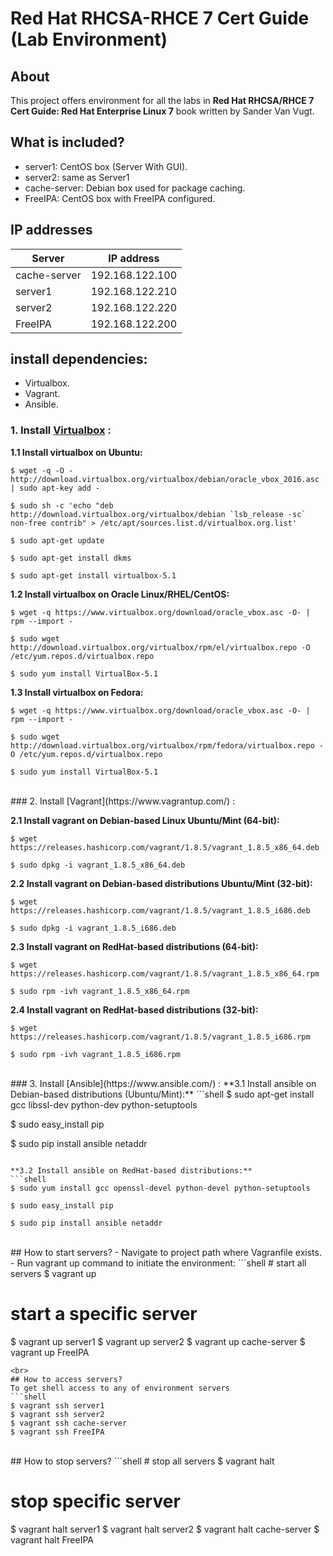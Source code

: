 # Red Hat RHCSA-RHCE 7 Cert Guide (Lab Environment)

## About
This project offers environment for all the labs in **Red Hat RHCSA/RHCE 7 Cert Guide: Red Hat Enterprise Linux 7** book written  by Sander Van Vugt.

## What is included?
- server1: CentOS box (Server With GUI).
- server2: same as Server1
- cache-server: Debian box used for package caching.
- FreeIPA: CentOS box with FreeIPA configured.

## IP addresses
| Server | IP address |
|---|---|
|cache-server|192.168.122.100 |
|server1|192.168.122.210|
|server2|192.168.122.220|
|FreeIPA|192.168.122.200|

## install dependencies:
- Virtualbox.
- Vagrant.
- Ansible.

### 1. Install [Virtualbox](https://www.virtualbox.org) :

**1.1 Install virtualbox on Ubuntu:**

```shell
$ wget -q -O - http://download.virtualbox.org/virtualbox/debian/oracle_vbox_2016.asc | sudo apt-key add -

$ sudo sh -c 'echo "deb http://download.virtualbox.org/virtualbox/debian `lsb_release -sc` non-free contrib" > /etc/apt/sources.list.d/virtualbox.org.list' 

$ sudo apt-get update
	
$ sudo apt-get install dkms 

$ sudo apt-get install virtualbox-5.1
```
**1.2 Install virtualbox on Oracle Linux/RHEL/CentOS:**
```shell
$ wget -q https://www.virtualbox.org/download/oracle_vbox.asc -O- | rpm --import -

$ sudo wget http://download.virtualbox.org/virtualbox/rpm/el/virtualbox.repo -O /etc/yum.repos.d/virtualbox.repo

$ sudo yum install VirtualBox-5.1
```

**1.3 Install virtualbox on Fedora:**
```shell
$ wget -q https://www.virtualbox.org/download/oracle_vbox.asc -O- | rpm --import -

$ sudo wget http://download.virtualbox.org/virtualbox/rpm/fedora/virtualbox.repo -O /etc/yum.repos.d/virtualbox.repo

$ sudo yum install VirtualBox-5.1
```
<br>
### 2. Install [Vagrant](https://www.vagrantup.com/) :

**2.1 Install vagrant on Debian-based Linux Ubuntu/Mint (64-bit):**
```shell
$ wget https://releases.hashicorp.com/vagrant/1.8.5/vagrant_1.8.5_x86_64.deb

$ sudo dpkg -i vagrant_1.8.5_x86_64.deb
```

**2.2 Install vagrant on Debian-based distributions Ubuntu/Mint (32-bit):**
```shell
$ wget https://releases.hashicorp.com/vagrant/1.8.5/vagrant_1.8.5_i686.deb

$ sudo dpkg -i vagrant_1.8.5_i686.deb
```

**2.3 Install vagrant on RedHat-based distributions (64-bit):**
```shell
$ wget https://releases.hashicorp.com/vagrant/1.8.5/vagrant_1.8.5_x86_64.rpm

$ sudo rpm -ivh vagrant_1.8.5_x86_64.rpm
```

**2.4 Install vagrant on RedHat-based distributions (32-bit):**
```shell
$ wget https://releases.hashicorp.com/vagrant/1.8.5/vagrant_1.8.5_i686.rpm

$ sudo rpm -ivh vagrant_1.8.5_i686.rpm
```
<br>
### 3. Install [Ansible](https://www.ansible.com/) :
**3.1 Install ansible on Debian-based distributions (Ubuntu/Mint):**
```shell
$ sudo apt-get install gcc libssl-dev python-dev python-setuptools

$ sudo easy_install pip

$ sudo pip install ansible netaddr
```

**3.2 Install ansible on RedHat-based distributions:**
```shell
$ sudo yum install gcc openssl-devel python-devel python-setuptools

$ sudo easy_install pip

$ sudo pip install ansible netaddr
```
<br>
## How to start servers?
- Navigate to project path where Vagranfile exists.
- Run vagrant up command to initiate the environment:
```shell
# start all servers
$ vagrant up

# start a specific server
$ vagrant up server1
$ vagrant up server2
$ vagrant up cache-server
$ vagrant up FreeIPA
```
<br>
## How to access servers?
To get shell access to any of environment servers
```shell
$ vagrant ssh server1
$ vagrant ssh server2
$ vagrant ssh cache-server
$ vagrant ssh FreeIPA
```
<br>
## How to stop servers?
```shell
# stop all servers
$ vagrant halt

# stop specific server
$ vagrant halt server1
$ vagrant halt server2
$ vagrant halt cache-server
$ vagrant halt FreeIPA
```
